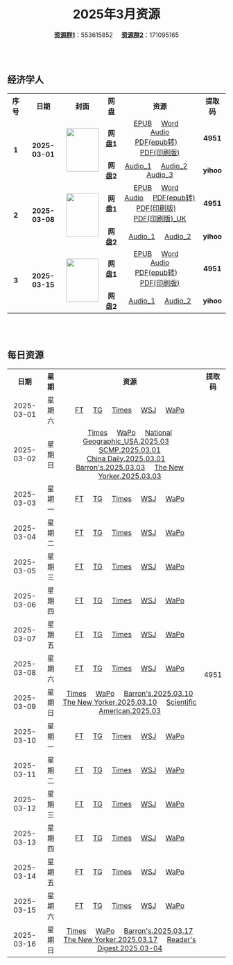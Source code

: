 <div align="center">

# 2025年3月资源

[**资源群1**](https://qm.qq.com/q/p2QRKKD9oA)：553615852 &nbsp;&nbsp;&nbsp;&nbsp;[**资源群2**](https://qm.qq.com/q/XNwz6qD0IO)：171095165

</div>

<br>
<br>

## 经济学人

<table align="center">
  <tr>
    <th>序号</th>
    <th>日期</th>
    <th>封面</th>
    <th>网盘</th>
    <th>资源</th>
    <th>提取码</th>
  </tr>
  <tr>
    <td rowspan="2" align="center"><b>1</b></td>
    <td rowspan="2" align="center"><b>2025-03-01</b></td>
    <td rowspan="2">
      <img src="https://www.economist.com/cdn-cgi/image/width=1420,quality=80,format=auto/content-assets/images/20250301_DE_EU.jpg" width="75" height="100">
    </td>
    <td align="center"><b>网盘1</b></td>
    <td align="center">
      <a href="https://url12.ctfile.com/f/47748612-1465125280-6fa0b8">EPUB</a>&nbsp;&nbsp;&nbsp;&nbsp;
      <a href="https://url12.ctfile.com/f/47748612-1465125274-3e567b">Word</a>&nbsp;&nbsp;&nbsp;&nbsp;
      <a href="https://url12.ctfile.com/f/47748612-1465125271-f68030">Audio</a><br>
      <a href="https://url12.ctfile.com/f/47748612-1465125286-6819d4">PDF(epub转)</a>&nbsp;&nbsp;&nbsp;&nbsp;
      <a href="https://url12.ctfile.com/f/47748612-1465441309-1a9cf0">PDF(印刷版)</a>
    </td>
    <td align="center"><b>4951</b></td>
  </tr>
  <tr>
    <td align="center"><b>网盘2</b></td>
    <td align="center">
      <a href="https://yihoo.lanzouo.com/iDhyR2p3dx9g">Audio_1</a>&nbsp;&nbsp;&nbsp;&nbsp;
      <a href="https://yihoo.lanzouo.com/i7iUg2p3dhde">Audio_2</a>&nbsp;&nbsp;&nbsp;&nbsp;
      <a href="https://yihoo.lanzouo.com/iuQIB2p3cxof">Audio_3</a>
    </td>
    <td align="center"><b>yihoo</b></td>
  </tr>
  <tr>
    <td rowspan="2" align="center"><b>2</b></td>
    <td rowspan="2" align="center"><b>2025-03-08</b></td>
    <td rowspan="2">
      <img src="https://www.economist.com/cdn-cgi/image/width=1420,quality=80,format=auto/content-assets/images/20250308_DE_EU.jpg" width="75" height="100">
    </td>
    <td align="center"><b>网盘1</b></td>
    <td align="center">
      <a href="https://url12.ctfile.com/f/47748612-1467592091-160e47">EPUB</a>&nbsp;&nbsp;&nbsp;&nbsp;
      <a href="https://url12.ctfile.com/f/47748612-1467592070-68b19e">Word</a>&nbsp;&nbsp;&nbsp;&nbsp;
      <a href="https://url12.ctfile.com/f/47748612-1467591773-d476ae">Audio</a>&nbsp;&nbsp;&nbsp;&nbsp;
      <a href="https://url12.ctfile.com/f/47748612-1467592124-e6f57f">PDF(epub转)</a><br>
      <a href="https://url12.ctfile.com/f/47748612-1468533760-5c9dab">PDF(印刷版)</a>&nbsp;&nbsp;&nbsp;&nbsp;
      <a href="https://url12.ctfile.com/f/47748612-1468534333-e9d67b">PDF(印刷版)_UK</a>
    </td>
    <td align="center"><b>4951</b></td>
  </tr>
  <tr>
    <td align="center"><b>网盘2</b></td>
    <td align="center">
      <a href="https://yihoo.lanzouo.com/i9jkN2pupara">Audio_1</a>&nbsp;&nbsp;&nbsp;&nbsp;
      <a href="https://yihoo.lanzouo.com/i4Jgl2pup3lc">Audio_2</a>
    </td>
    <td align="center"><b>yihoo</b></td>
  </tr>
  <tr>
    <td rowspan="2" align="center"><b>3</b></td>
    <td rowspan="2" align="center"><b>2025-03-15</b></td>
    <td rowspan="2">
      <img src="https://www.economist.com/cdn-cgi/image/width=1420,quality=80,format=auto/content-assets/images/20250315_DE_EU.jpg" width="75" height="100">
    </td>
    <td align="center"><b>网盘1</b></td>
    <td align="center">
      <a href="https://url12.ctfile.com/f/47748612-1469835140-20e01d">EPUB</a>&nbsp;&nbsp;&nbsp;&nbsp;
      <a href="https://url12.ctfile.com/f/47748612-1469835035-5cb306">Word</a>&nbsp;&nbsp;&nbsp;&nbsp;
      <a href="https://url12.ctfile.com/f/47748612-1470273802-d944d0">Audio</a><br>
      <a href="https://url12.ctfile.com/f/47748612-1469835428-890878">PDF(epub转)</a>&nbsp;&nbsp;&nbsp;&nbsp;
      <a href="https://url12.ctfile.com/f/47748612-1470373153-34b3bc">PDF(印刷版)</a>
    </td>
    <td align="center"><b>4951</b></td>
  </tr>
  <tr>
    <td align="center"><b>网盘2</b></td>
    <td align="center">
      <a href="https://yihoo.lanzouo.com/iB96B2qn1tsf">Audio_1</a>&nbsp;&nbsp;&nbsp;&nbsp;
      <a href="https://yihoo.lanzouo.com/iUnWL2qn1jmj">Audio_2</a>
    </td>
    <td align="center"><b>yihoo</b></td>
  </tr>
  </table>
<br>
<br>

## 每日资源

<table align="center">
  <tr>
    <th>日期</th>
    <th>星期</th>
    <th>资源</th>
    <th>提取码</th>
  </tr>
  <tr>
    <td align="center">2025-03-01</td>
    <td align="center">星期六</td>
    <td align="center">
      <a href="https://url12.ctfile.com/f/47748612-1465478797-d6eb43">FT</a>&nbsp;&nbsp;&nbsp;&nbsp;
      <a href="https://url12.ctfile.com/f/47748612-1465478959-13272c">TG</a>&nbsp;&nbsp;&nbsp;&nbsp;
      <a href="https://url12.ctfile.com/f/47748612-1465478917-a9c94f">Times</a>&nbsp;&nbsp;&nbsp;&nbsp;
      <a href="https://url12.ctfile.com/f/47748612-1465478818-c0c46f">WSJ</a>&nbsp;&nbsp;&nbsp;&nbsp;
      <a href="https://url12.ctfile.com/f/47748612-1465478830-48c299">WaPo</a>
    </td>
    <td rowspan="31" align="center">4951</td>
  </tr>
  <tr>
    <td align="center">2025-03-02</td>
    <td align="center">星期日</td>
    <td align="center">
      <a href="https://url12.ctfile.com/f/47748612-1465755370-00f5f9">Times</a>&nbsp;&nbsp;&nbsp;&nbsp;
      <a href="https://url12.ctfile.com/f/47748612-1465755043-ea9601">WaPo</a>&nbsp;&nbsp;&nbsp;&nbsp;
      <a href="https://url12.ctfile.com/f/47748612-1465756483-bb707c">National Geographic_USA.2025.03</a>&nbsp;&nbsp;&nbsp;&nbsp;
      <a href="https://url12.ctfile.com/f/47748612-1465755562-f5e802">SCMP.2025.03.01</a><br>
      <a href="https://url12.ctfile.com/f/47748612-1465755439-37c9d3">China Daily.2025.03.01</a>&nbsp;&nbsp;&nbsp;&nbsp;
      <a href="https://url12.ctfile.com/f/47748612-1465756171-ba6163">Barron's.2025.03.03</a>&nbsp;&nbsp;&nbsp;&nbsp;
      <a href="https://url12.ctfile.com/f/47748612-1465756555-f5b39b">The New Yorker.2025.03.03</a>
    </td>
  </tr>
  <tr>
    <td align="center">2025-03-03</td>
    <td align="center">星期一</td>
    <td align="center">
      <a href="https://url12.ctfile.com/f/47748612-1466182585-fb939a">FT</a>&nbsp;&nbsp;&nbsp;&nbsp;
      <a href="https://url12.ctfile.com/f/47748612-1466183047-8a962f">TG</a>&nbsp;&nbsp;&nbsp;&nbsp;
      <a href="https://url12.ctfile.com/f/47748612-1466182918-e67837">Times</a>&nbsp;&nbsp;&nbsp;&nbsp;
      <a href="https://url12.ctfile.com/f/47748612-1466182432-9d5896">WSJ</a>&nbsp;&nbsp;&nbsp;&nbsp;
      <a href="https://url12.ctfile.com/f/47748612-1466419366-f9cb29">WaPo</a>
    </td>
  </tr>
  <tr>
    <td align="center">2025-03-04</td>
    <td align="center">星期二</td>
    <td align="center">
      <a href="https://url12.ctfile.com/f/47748612-1466787895-389af6">FT</a>&nbsp;&nbsp;&nbsp;&nbsp;
      <a href="https://url12.ctfile.com/f/47748612-1466788243-b0e96f">TG</a>&nbsp;&nbsp;&nbsp;&nbsp;
      <a href="https://url12.ctfile.com/f/47748612-1466788021-84e3bb">Times</a>&nbsp;&nbsp;&nbsp;&nbsp;
      <a href="https://url12.ctfile.com/f/47748612-1466787568-9048cf">WSJ</a>&nbsp;&nbsp;&nbsp;&nbsp;
      <a href="https://url12.ctfile.com/f/47748612-1466787700-c903a0">WaPo</a>
    </td>
  </tr>
  <tr>
    <td align="center">2025-03-05</td>
    <td align="center">星期三</td>
    <td align="center">
      <a href="https://url12.ctfile.com/f/47748612-1467016966-44f0e8">FT</a>&nbsp;&nbsp;&nbsp;&nbsp;
      <a href="https://url12.ctfile.com/f/47748612-1467017071-86fdba">TG</a>&nbsp;&nbsp;&nbsp;&nbsp;
      <a href="https://url12.ctfile.com/f/47748612-1467016984-815442">Times</a>&nbsp;&nbsp;&nbsp;&nbsp;
      <a href="https://url12.ctfile.com/f/47748612-1467016873-947008">WSJ</a>&nbsp;&nbsp;&nbsp;&nbsp;
      <a href="https://url12.ctfile.com/f/47748612-1467016915-6128b7">WaPo</a>
    </td>
  </tr>
  <tr>
    <td align="center">2025-03-06</td>
    <td align="center">星期四</td>
    <td align="center">
      <a href="https://url12.ctfile.com/f/47748612-1467466597-763c11">FT</a>&nbsp;&nbsp;&nbsp;&nbsp;
      <a href="https://url12.ctfile.com/f/47748612-1467466750-990da4">TG</a>&nbsp;&nbsp;&nbsp;&nbsp;
      <a href="https://url12.ctfile.com/f/47748612-1467466660-6dc999">Times</a>&nbsp;&nbsp;&nbsp;&nbsp;
      <a href="https://url12.ctfile.com/f/47748612-1467466537-b310ed">WSJ</a>&nbsp;&nbsp;&nbsp;&nbsp;
      <a href="https://url12.ctfile.com/f/47748612-1467466558-84e5d6">WaPo</a>
    </td>
  </tr>
  <tr>
    <td align="center">2025-03-07</td>
    <td align="center">星期五</td>
    <td align="center">
      <a href="https://url12.ctfile.com/f/47748612-1467732995-c557f0">FT</a>&nbsp;&nbsp;&nbsp;&nbsp;
      <a href="https://url12.ctfile.com/f/47748612-1467733268-aebbb5">TG</a>&nbsp;&nbsp;&nbsp;&nbsp;
      <a href="https://url12.ctfile.com/f/47748612-1467733100-84cd63">Times</a>&nbsp;&nbsp;&nbsp;&nbsp;
      <a href="https://url12.ctfile.com/f/47748612-1467732806-4fc531">WSJ</a>&nbsp;&nbsp;&nbsp;&nbsp;
      <a href="https://url12.ctfile.com/f/47748612-1467732836-be24dc">WaPo</a>
    </td>
  </tr>
  <tr>
    <td align="center">2025-03-08</td>
    <td align="center">星期六</td>
    <td align="center">
      <a href="https://url12.ctfile.com/f/47748612-1468310542-688bab">FT</a>&nbsp;&nbsp;&nbsp;&nbsp;
      <a href="https://url12.ctfile.com/f/47748612-1468311337-3a9683">TG</a>&nbsp;&nbsp;&nbsp;&nbsp;
      <a href="https://url12.ctfile.com/f/47748612-1468311025-5696b0">Times</a>&nbsp;&nbsp;&nbsp;&nbsp;
      <a href="https://url12.ctfile.com/f/47748612-1468309825-38ecde">WSJ</a>&nbsp;&nbsp;&nbsp;&nbsp;
      <a href="https://url12.ctfile.com/f/47748612-1468325899-2cf30b">WaPo</a>
    </td>
  </tr>
  <tr>
    <td align="center">2025-03-09</td>
    <td align="center">星期日</td>
    <td align="center">
      <a href="https://url12.ctfile.com/f/47748612-1468661920-a85210">Times</a>&nbsp;&nbsp;&nbsp;&nbsp;
      <a href="https://url12.ctfile.com/f/47748612-1468661809-a4c6e0">WaPo</a>&nbsp;&nbsp;&nbsp;&nbsp;
      <a href="https://url12.ctfile.com/f/47748612-1468661314-6c2a51">Barron's.2025.03.10</a><br>
      <a href="https://url12.ctfile.com/f/47748612-1468661665-fd8a5c">The New Yorker.2025.03.10</a>&nbsp;&nbsp;&nbsp;&nbsp;
      <a href="https://url12.ctfile.com/f/47748612-1468661410-be8898">Scientific American.2025.03</a>
    </td>
  </tr>
  <tr>
    <td align="center">2025-03-10</td>
    <td align="center">星期一</td>
    <td align="center">
      <a href="https://url12.ctfile.com/f/47748612-1468977770-a078d2">FT</a>&nbsp;&nbsp;&nbsp;&nbsp;
      <a href="https://url12.ctfile.com/f/47748612-1468978466-293593">TG</a>&nbsp;&nbsp;&nbsp;&nbsp;
      <a href="https://url12.ctfile.com/f/47748612-1468978418-83b29c">Times</a>&nbsp;&nbsp;&nbsp;&nbsp;
      <a href="https://url12.ctfile.com/f/47748612-1468973516-d3010b">WSJ</a>&nbsp;&nbsp;&nbsp;&nbsp;
      <a href="https://url12.ctfile.com/f/47748612-1468973546-5e0ecc">WaPo</a>
    </td>
  </tr>
  <tr>
    <td align="center">2025-03-11</td>
    <td align="center">星期二</td>
    <td align="center">
      <a href="https://url12.ctfile.com/f/47748612-1469135147-72c3f8">FT</a>&nbsp;&nbsp;&nbsp;&nbsp;
      <a href="https://url12.ctfile.com/f/47748612-1469135306-0377a6">TG</a>&nbsp;&nbsp;&nbsp;&nbsp;
      <a href="https://url12.ctfile.com/f/47748612-1469135243-952a17">Times</a>&nbsp;&nbsp;&nbsp;&nbsp;
      <a href="https://url12.ctfile.com/f/47748612-1469135054-279309">WSJ</a>&nbsp;&nbsp;&nbsp;&nbsp;
      <a href="https://url12.ctfile.com/f/47748612-1469135102-cba43f">WaPo</a>
    </td>
  </tr>
  <tr>
    <td align="center">2025-03-12</td>
    <td align="center">星期三</td>
    <td align="center">
      <a href="https://url12.ctfile.com/f/47748612-1469410922-76c0be">FT</a>&nbsp;&nbsp;&nbsp;&nbsp;
      <a href="https://url12.ctfile.com/f/47748612-1469411207-ba0f99">TG</a>&nbsp;&nbsp;&nbsp;&nbsp;
      <a href="https://url12.ctfile.com/f/47748612-1469411081-90a392">Times</a>&nbsp;&nbsp;&nbsp;&nbsp;
      <a href="https://url12.ctfile.com/f/47748612-1469410592-c06979">WSJ</a>&nbsp;&nbsp;&nbsp;&nbsp;
      <a href="https://url12.ctfile.com/f/47748612-1469410688-22b939">WaPo</a>
    </td>
  </tr>
  <tr>
    <td align="center">2025-03-13</td>
    <td align="center">星期四</td>
    <td align="center">
      <a href="https://url12.ctfile.com/f/47748612-1469592953-0d68e4">FT</a>&nbsp;&nbsp;&nbsp;&nbsp;
      <a href="https://url12.ctfile.com/f/47748612-1469593451-2d8445">TG</a>&nbsp;&nbsp;&nbsp;&nbsp;
      <a href="https://url12.ctfile.com/f/47748612-1469593163-f6c693">Times</a>&nbsp;&nbsp;&nbsp;&nbsp;
      <a href="https://url12.ctfile.com/f/47748612-1469592773-9621e0">WSJ</a>&nbsp;&nbsp;&nbsp;&nbsp;
      <a href="https://url12.ctfile.com/f/47748612-1469592863-0aa678">WaPo</a>
    </td>
  </tr>
  <tr>
    <td align="center">2025-03-14</td>
    <td align="center">星期五</td>
    <td align="center">
      <a href="https://url12.ctfile.com/f/47748612-1470052922-a753e0">FT</a>&nbsp;&nbsp;&nbsp;&nbsp;
      <a href="https://url12.ctfile.com/f/47748612-1470053864-a7fd55">TG</a>&nbsp;&nbsp;&nbsp;&nbsp;
      <a href="https://url12.ctfile.com/f/47748612-1470053414-c8cda0">Times</a>&nbsp;&nbsp;&nbsp;&nbsp;
      <a href="https://url12.ctfile.com/f/47748612-1470052268-8eda12">WSJ</a>&nbsp;&nbsp;&nbsp;&nbsp;
      <a href="https://url12.ctfile.com/f/47748612-1470052622-3a3b0f">WaPo</a>
    </td>
  </tr>
  <tr>
    <td align="center">2025-03-15</td>
    <td align="center">星期六</td>
    <td align="center">
      <a href="https://url12.ctfile.com/f/47748612-1470455290-696b53">FT</a>&nbsp;&nbsp;&nbsp;&nbsp;
      <a href="https://url12.ctfile.com/f/47748612-1470456436-3f097d">TG</a>&nbsp;&nbsp;&nbsp;&nbsp;
      <a href="https://url12.ctfile.com/f/47748612-1470455641-ec98ba">Times</a>&nbsp;&nbsp;&nbsp;&nbsp;
      <a href="https://url12.ctfile.com/f/47748612-1470454825-bd92e7">WSJ</a>&nbsp;&nbsp;&nbsp;&nbsp;
      <a href="https://url12.ctfile.com/f/47748612-1470454867-b7e5ce">WaPo</a>
    </td>
  </tr>
  <tr>
    <td align="center">2025-03-16</td>
    <td align="center">星期日</td>
    <td align="center">
      <a href="https://url12.ctfile.com/f/47748612-1470734540-7b3685">Times</a>&nbsp;&nbsp;&nbsp;&nbsp;
      <a href="https://url12.ctfile.com/f/47748612-1470734255-8b437b">WaPo</a>&nbsp;&nbsp;&nbsp;&nbsp;
      <a href="https://url12.ctfile.com/f/47748612-1470734600-47a0ae">Barron's.2025.03.17</a><br>
      <a href="https://url12.ctfile.com/f/47748612-1470734795-46e7bc">The New Yorker.2025.03.17</a>&nbsp;&nbsp;&nbsp;&nbsp;
      <a href="https://url12.ctfile.com/f/47748612-1470735056-b715c1">Reader's Digest.2025.03-04</a>
    </td>
  </tr>
</table>
